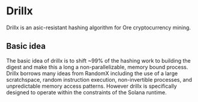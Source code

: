 # Drillx

Drillx is an asic-resistant hashing algorithm for Ore cryptocurrency mining.

## Basic idea
The basic idea of drillx is to shift ~99% of the hashing work to building the digest and make this a long a non-parallelizable, memory bound process. Drillx borrows many ideas from RandomX including the use of a large scratchspace, random instruction execution, non-invertible processes, and unpredictable memory access patterns. However drillx is specifically designed to operate within the constraints of the Solana runtime.

